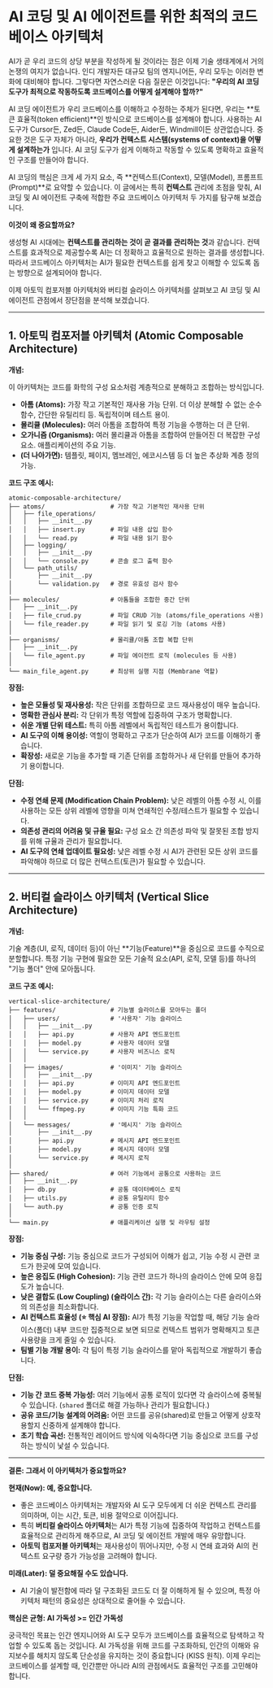# AI 코딩 및 AI 에이전트를 위한 최적의 코드베이스 아키텍처

AI가 곧 우리 코드의 상당 부분을 작성하게 될 것이라는 점은 이제 기술 생태계에서 거의 논쟁의 여지가 없습니다. 인디 개발자든 대규모 팀의 엔지니어든, 우리 모두는 이러한 변화에 대비해야 합니다. 그렇다면 자연스러운 다음 질문은 이것입니다: **"우리의 AI 코딩 도구가 최적으로 작동하도록 코드베이스를 어떻게 설계해야 할까?"**

AI 코딩 에이전트가 우리 코드베이스를 이해하고 수정하는 주체가 된다면, 우리는 **토큰 효율적(token efficient)**인 방식으로 코드베이스를 설계해야 합니다. 사용하는 AI 도구가 Cursor든, Zed든, Claude Code든, Aider든, Windmill이든 상관없습니다. 중요한 것은 도구 자체가 아니라, **우리가 컨텍스트 시스템(systems of context)을 어떻게 설계하는가** 입니다. AI 코딩 도구가 쉽게 이해하고 작동할 수 있도록 명확하고 효율적인 구조를 만들어야 합니다.

AI 코딩의 핵심은 크게 세 가지 요소, 즉 **컨텍스트(Context), 모델(Model), 프롬프트(Prompt)**로 요약할 수 있습니다. 이 글에서는 특히 **컨텍스트** 관리에 초점을 맞춰, AI 코딩 및 AI 에이전트 구축에 적합한 주요 코드베이스 아키텍처 두 가지를 탐구해 보겠습니다.

**이것이 왜 중요할까요?**

생성형 AI 시대에는 **컨텍스트를 관리하는 것이 곧 결과를 관리하는 것**과 같습니다. 컨텍스트를 효과적으로 제공할수록 AI는 더 정확하고 효율적으로 원하는 결과를 생성합니다. 따라서 코드베이스 아키텍처는 AI가 필요한 컨텍스트를 쉽게 찾고 이해할 수 있도록 돕는 방향으로 설계되어야 합니다.

이제 아토믹 컴포저블 아키텍처와 버티컬 슬라이스 아키텍처를 살펴보고 AI 코딩 및 AI 에이전트 관점에서 장단점을 분석해 보겠습니다.

---

## 1. 아토믹 컴포저블 아키텍처 (Atomic Composable Architecture)

**개념:**

이 아키텍처는 코드를 화학의 구성 요소처럼 계층적으로 분해하고 조합하는 방식입니다.

- **아톰 (Atoms):** 가장 작고 기본적인 재사용 가능 단위. 더 이상 분해할 수 없는 순수 함수, 간단한 유틸리티 등. 독립적이며 테스트 용이.
- **몰리큘 (Molecules):** 여러 아톰을 조합하여 특정 기능을 수행하는 더 큰 단위.
- **오가니즘 (Organisms):** 여러 몰리큘과 아톰을 조합하여 만들어진 더 복잡한 구성 요소. 애플리케이션의 주요 기능.
- **(더 나아가면):** 템플릿, 페이지, 멤브레인, 에코시스템 등 더 높은 추상화 계층 정의 가능.

**코드 구조 예시:**

```tree
atomic-composable-architecture/
├── atoms/                  # 가장 작고 기본적인 재사용 단위
│   ├── file_operations/
│   │   ├── __init__.py
│   │   ├── insert.py       # 파일 내용 삽입 함수
│   │   └── read.py         # 파일 내용 읽기 함수
│   ├── logging/
│   │   ├── __init__.py
│   │   └── console.py      # 콘솔 로그 출력 함수
│   └── path_utils/
│       ├── __init__.py
│       └── validation.py   # 경로 유효성 검사 함수
│
├── molecules/              # 아톰들을 조합한 중간 단위
│   ├── __init__.py
│   ├── file_crud.py        # 파일 CRUD 기능 (atoms/file_operations 사용)
│   └── file_reader.py      # 파일 읽기 및 로깅 기능 (atoms 사용)
│
├── organisms/              # 몰리큘/아톰 조합 복합 단위
│   ├── __init__.py
│   └── file_agent.py       # 파일 에이전트 로직 (molecules 등 사용)
│
└── main_file_agent.py      # 최상위 실행 지점 (Membrane 역할)
```

**장점:**

- **높은 모듈성 및 재사용성:** 작은 단위를 조합하므로 코드 재사용성이 매우 높습니다.
- **명확한 관심사 분리:** 각 단위가 특정 역할에 집중하여 구조가 명확합니다.
- **쉬운 개별 단위 테스트:** 특히 아톰 레벨에서 독립적인 테스트가 용이합니다.
- **AI 도구의 이해 용이성:** 역할이 명확하고 구조가 단순하여 AI가 코드를 이해하기 좋습니다.
- **확장성:** 새로운 기능을 추가할 때 기존 단위를 조합하거나 새 단위를 만들어 추가하기 용이합니다.

**단점:**

- **수정 연쇄 문제 (Modification Chain Problem):** 낮은 레벨의 아톰 수정 시, 이를 사용하는 모든 상위 레벨에 영향을 미쳐 연쇄적인 수정/테스트가 필요할 수 있습니다.
- **의존성 관리의 어려움 및 규율 필요:** 구성 요소 간 의존성 파악 및 잘못된 조합 방지를 위해 규율과 관리가 필요합니다.
- **AI 도구의 연쇄 업데이트 필요성:** 낮은 레벨 수정 시 AI가 관련된 모든 상위 코드를 파악해야 하므로 더 많은 컨텍스트(토큰)가 필요할 수 있습니다.

---

## 2. 버티컬 슬라이스 아키텍처 (Vertical Slice Architecture)

**개념:**

기술 계층(UI, 로직, 데이터 등)이 아닌 **기능(Feature)**을 중심으로 코드를 수직으로 분할합니다. 특정 기능 구현에 필요한 모든 기술적 요소(API, 로직, 모델 등)를 하나의 "기능 폴더" 안에 모아둡니다.

**코드 구조 예시:**

```tree
vertical-slice-architecture/
├── features/               # 기능별 슬라이스를 모아두는 폴더
│   ├── users/              # '사용자' 기능 슬라이스
│   │   ├── __init__.py
│   │   ├── api.py          # 사용자 API 엔드포인트
│   │   ├── model.py        # 사용자 데이터 모델
│   │   └── service.py      # 사용자 비즈니스 로직
│   │
│   ├── images/             # '이미지' 기능 슬라이스
│   │   ├── __init__.py
│   │   ├── api.py          # 이미지 API 엔드포인트
│   │   ├── model.py        # 이미지 데이터 모델
│   │   ├── service.py      # 이미지 처리 로직
│   │   └── ffmpeg.py       # 이미지 기능 특화 코드
│   │
│   └── messages/           # '메시지' 기능 슬라이스
│       ├── __init__.py
│       ├── api.py          # 메시지 API 엔드포인트
│       ├── model.py        # 메시지 데이터 모델
│       └── service.py      # 메시지 로직
│
├── shared/                 # 여러 기능에서 공통으로 사용하는 코드
│   ├── __init__.py
│   ├── db.py               # 공통 데이터베이스 로직
│   ├── utils.py            # 공통 유틸리티 함수
│   └── auth.py             # 공통 인증 로직
│
└── main.py                 # 애플리케이션 실행 및 라우팅 설정
```

**장점:**

- **기능 중심 구성:** 기능 중심으로 코드가 구성되어 이해가 쉽고, 기능 수정 시 관련 코드가 한곳에 모여 있습니다.
- **높은 응집도 (High Cohesion):** 기능 관련 코드가 하나의 슬라이스 안에 모여 응집도가 높습니다.
- **낮은 결합도 (Low Coupling) (슬라이스 간):** 각 기능 슬라이스는 다른 슬라이스와의 의존성을 최소화합니다.
- **AI 컨텍스트 효율성 (⭐ 핵심 AI 장점):** AI가 특정 기능을 작업할 때, 해당 기능 슬라이스(폴더) 내부 코드만 집중적으로 보면 되므로 컨텍스트 범위가 명확해지고 토큰 사용량을 크게 줄일 수 있습니다.
- **팀별 기능 개발 용이:** 각 팀이 특정 기능 슬라이스를 맡아 독립적으로 개발하기 좋습니다.

**단점:**

- **기능 간 코드 중복 가능성:** 여러 기능에서 공통 로직이 있다면 각 슬라이스에 중복될 수 있습니다. (`shared` 폴더로 해결 가능하나 관리가 필요합니다.)
- **공유 코드/기능 설계의 어려움:** 어떤 코드를 공유(shared)로 만들고 어떻게 상호작용할지 신중하게 설계해야 합니다.
- **초기 학습 곡선:** 전통적인 레이어드 방식에 익숙하다면 기능 중심으로 코드를 구성하는 방식이 낯설 수 있습니다.

---

**결론: 그래서 이 아키텍처가 중요할까요?**

**현재(Now): 예, 중요합니다.**

- 좋은 코드베이스 아키텍처는 개발자와 AI 도구 모두에게 더 쉬운 컨텍스트 관리를 의미하며, 이는 시간, 토큰, 비용 절약으로 이어집니다.
- 특히 **버티컬 슬라이스 아키텍처**는 AI가 특정 기능에 집중하여 작업하고 컨텍스트를 효율적으로 관리하게 해주므로, AI 코딩 및 에이전트 개발에 매우 유망합니다.
- **아토믹 컴포저블 아키텍처**는 재사용성이 뛰어나지만, 수정 시 연쇄 효과와 AI의 컨텍스트 요구량 증가 가능성을 고려해야 합니다.

**미래(Later): 덜 중요해질 수도 있습니다.**

- AI 기술이 발전함에 따라 덜 구조화된 코드도 더 잘 이해하게 될 수 있으며, 특정 아키텍처 패턴의 중요성은 상대적으로 줄어들 수 있습니다.

**핵심은 균형: AI 가독성 >= 인간 가독성**

궁극적인 목표는 인간 엔지니어와 AI 도구 모두가 코드베이스를 효율적으로 탐색하고 작업할 수 있도록 돕는 것입니다. AI 가독성을 위해 코드를 구조화하되, 인간의 이해와 유지보수를 해치지 않도록 단순성을 유지하는 것이 중요합니다 (KISS 원칙). 이제 우리는 코드베이스를 설계할 때, 인간뿐만 아니라 AI의 관점에서도 효율적인 구조를 고민해야 합니다.
